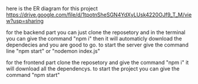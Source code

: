 here is the ER diagram for this project
https://drive.google.com/file/d/1tpotnSheSGN4YdXyLUsk4220OJf9_T_M/view?usp=sharing

for the backend part you can just clone the reposetory and in the terminal you can give the command "npm i" then it will automaticly download the dependecies and you are good to go.
to start the server give the command line "npm start" or "nodemon index.js"

for the frontend part clone the reposetory and give the command "npm i" it will download all the dependencys.
to start the project you can give the command "npm start"
